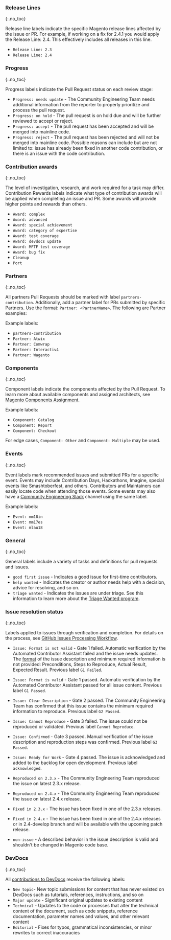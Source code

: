 ### Release Lines
{:.no_toc}

Release line labels indicate the specific Magento release lines affected by the issue or PR. For example, if working on a fix for 2.4.1 you would apply the Release Line: 2.4. This effectively includes all releases in this line.

*  `Release Line: 2.3`
*  `Release Line: 2.4`

### Progress
{:.no_toc}

Progress labels indicate the Pull Request status on each review stage:

*  `Progress: needs update` - The Community Engineering Team needs additional information from the reporter to properly prioritize and process the pull request. <!-- needs update -->
*  `Progress: on hold` - The pull request is on hold due and will be further reviewed to accept or reject.
*  `Progress: accept` - The pull request has been accepted and will be merged into mainline code. <!-- accept -->
*  `Progress: reject` - The pull request has been rejected and will not be merged into mainline code. Possible reasons can include but are not limited to: issue has already been fixed in another code contribution, or there is an issue with the code contribution. <!-- reject -->

### Contribution awards
{:.no_toc}

The level of investigation, research, and work required for a task may differ. Contribution Rewards labels  indicate what type of contribution awards will be applied when completing an issue and PR. Some awards will provide higher points and rewards than others.

*  `Award: complex`
*  `Award: advanced`
*  `Award: special achievement`
*  `Award: category of expertise`
*  `Award: test coverage`
*  `Award: devdocs update`
*  `Award: MFTF test coverage`
*  `Award: bug fix`
*  `Cleanup`
*  `Port`

### Partners
{:.no_toc}

All partners Pull Requests should be marked with label `partners-contribution`. Additionally, add a partner label for PRs submitted by specific Partners. Use the format: `Partner: <PartnerName>`. The following are Partner examples:

Example labels:

*  `partners-contribution`
*  `Partner: Atwix`
*  `Partner: Comwrap`
*  `Partner: Interactiv4`
*  `Partner: Wagento`

### Components
{:.no_toc}

Component labels indicate the components affected by the Pull Request. To learn more about available components and assigned architects, see [Magento Components Assignment](https://github.com/magento/architecture/wiki/Component-Assignments).

Example labels:

*  `Component: Catalog`
*  `Component: Report`
*  `Component: Checkout`

For edge cases, `Component: Other` and `Component: Multiple` may be used.

### Events
{:.no_toc}

Event labels mark recommended issues and submitted PRs for a specific event. Events may include Contribution Days, Hackathons, Imagine, special events like Smashtoberfest, and others. Contributors and Maintainers can easily locate code when attending those events. Some events may also have a [Community Engineering Slack](https://magentocommeng.slack.com) channel using the same label.

Example labels:

*  `Event: mm18in`
*  `Event: mm17es`
*  `Event: mlau18`

### General
{:.no_toc}

General labels include a variety of tasks and definitions for pull requests and issues.

*  `good first issue` - Indicates a good issue for first-time contributors.
*  `help wanted` - Indicates the creator or author needs help with a decision, advice for resolving, and so on.
*  `triage wanted` - Indicates the issues are under triage. See this information to learn more about the [Triage Wanted program](https://github.com/magento/magento2/wiki/Triage-Wanted).

### Issue resolution status
{:.no_toc}

Labels applied to issues through verification and completion. For details on the process, see [GitHub Issues Processing Workflow](https://github.com/magento/magento2/wiki/GitHub-Issues-Processing-Workflow).

*  `Issue: Format is not valid` - Gate 1 failed. Automatic verification by the Automated Contributor Assistant failed and the issue needs updates. The [format](https://github.com/magento/magento2/tree/2.3-develop/.github/ISSUE_TEMPLATE) of the issue description and minimum required information is not provided: Preconditions, Steps to Reproduce, Actual Result, Expected Result. Previous label `G1 Failed`.
*  `Issue: Format is valid` - Gate 1 passed. Automatic verification by the Automated Contributor Assistant passed for all issue content. Previous label `G1 Passed`.
*  `Issue: Clear Description` - Gate 2 passed. The Community Engineering Team has confirmed that this issue contains the minimum required information to reproduce. Previous label `G2 Passed`.
*  `Issue: Cannot Reproduce` - Gate 3 failed. The issue could not be reproduced or validated. Previous label `Cannot Reproduce`.
*  `Issue: Confirmed` - Gate 3 passed. Manual verification of the issue description and reproduction steps was confirmed. Previous label `G3 Passed`.
*  `Issue: Ready for Work` - Gate 4 passed. The issue is acknowledged and added to the backlog for open development. Previous label `acknowledged`.
*  `Reproduced on 2.3.x` - The Community Engineering Team reproduced the issue on latest 2.3.x release.
*  `Reproduced on 2.4.x` - The Community Engineering Team reproduced the issue on latest 2.4.x release.

*  `Fixed in 2.3.x` - The issue has been fixed in one of the 2.3.x releases.
*  `Fixed in 2.4.x` - The issue has been fixed in one of the 2.4.x releases or in 2.4-develop branch and will be available with the upcoming patch release.
*  `non-issue` - A described behavior in the issue description is valid and shouldn't be changed in Magento code base.

### DevDocs
{:.no_toc}

All [contributions to DevDocs](https://github.com/magento/devdocs/blob/master/.github/CONTRIBUTING.md) receive the following labels:

*  `New topic`- New topic submissions for content that has never existed on DevDocs such as tutorials, references, instructions, and so on
*  `Major update` - Significant original updates to existing content
*  `Technical` - Updates to the code or processes that alter the technical content of the document, such as code snippets, reference documentation, parameter names and values, and other relevant content
*  `Editorial` - Fixes for typos, grammatical inconsistencies, or minor rewrites to correct inaccuracies
